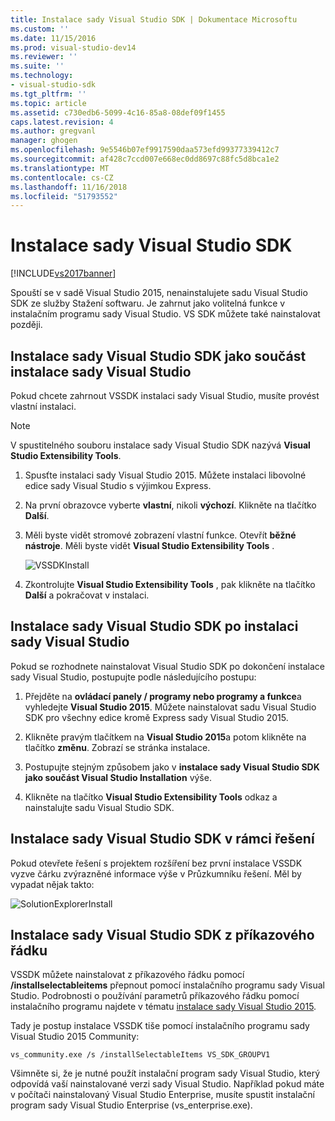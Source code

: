 ```yaml
---
title: Instalace sady Visual Studio SDK | Dokumentace Microsoftu
ms.custom: ''
ms.date: 11/15/2016
ms.prod: visual-studio-dev14
ms.reviewer: ''
ms.suite: ''
ms.technology:
- visual-studio-sdk
ms.tgt_pltfrm: ''
ms.topic: article
ms.assetid: c730edb6-5099-4c16-85a8-08def09f1455
caps.latest.revision: 4
ms.author: gregvanl
manager: ghogen
ms.openlocfilehash: 9e5546b07ef9917590daa573efd99377339412c7
ms.sourcegitcommit: af428c7ccd007e668ec0dd8697c88fc5d8bca1e2
ms.translationtype: MT
ms.contentlocale: cs-CZ
ms.lasthandoff: 11/16/2018
ms.locfileid: "51793552"
---
```

# <a name="installing-the-visual-studio-sdk"></a>Instalace sady Visual Studio SDK
[!INCLUDE[vs2017banner](../includes/vs2017banner.md)]

Spouští se v sadě Visual Studio 2015, nenainstalujete sadu Visual Studio SDK ze služby Stažení softwaru. Je zahrnut jako volitelná funkce v instalačním programu sady Visual Studio. VS SDK můžete také nainstalovat později.  
  
## <a name="installing-the-visual-studio-sdk-as-part-of-a-visual-studio-installation"></a>Instalace sady Visual Studio SDK jako součást instalace sady Visual Studio  
 Pokud chcete zahrnout VSSDK instalaci sady Visual Studio, musíte provést vlastní instalaci.  
  
> [!NOTE]
>  V spustitelného souboru instalace sady Visual Studio SDK nazývá **Visual Studio Extensibility Tools**.  
  
1.  Spusťte instalaci sady Visual Studio 2015. Můžete instalaci libovolné edice sady Visual Studio s výjimkou Express.  
  
2.  Na první obrazovce vyberte **vlastní**, nikoli **výchozí**. Klikněte na tlačítko **Další**.  
  
3.  Měli byste vidět stromové zobrazení vlastní funkce. Otevřít **běžné nástroje**. Měli byste vidět **Visual Studio Extensibility Tools** .  
  
     ![VSSDKInstall](../extensibility/media/vssdkinstall.png "VSSDKInstall")  
  
4.  Zkontrolujte **Visual Studio Extensibility Tools** , pak klikněte na tlačítko **Další** a pokračovat v instalaci.  
  
## <a name="installing-the-visual-studio-sdk-after-installing-visual-studio"></a>Instalace sady Visual Studio SDK po instalaci sady Visual Studio  
 Pokud se rozhodnete nainstalovat Visual Studio SDK po dokončení instalace sady Visual Studio, postupujte podle následujícího postupu:  
  
1.  Přejděte na **ovládací panely / programy nebo programy a funkce**a vyhledejte **Visual Studio 2015**. Můžete nainstalovat sadu Visual Studio SDK pro všechny edice kromě Express sady Visual Studio 2015.  
  
2.  Klikněte pravým tlačítkem na **Visual Studio 2015**a potom klikněte na tlačítko **změnu**. Zobrazí se stránka instalace.  
  
3.  Postupujte stejným způsobem jako v **instalace sady Visual Studio SDK jako součást Visual Studio Installation** výše.  
  
4.  Klikněte na tlačítko **Visual Studio Extensibility Tools** odkaz a nainstalujte sadu Visual Studio SDK.  
  
## <a name="installing-the-visual-studio-sdk-from-a-solution"></a>Instalace sady Visual Studio SDK v rámci řešení  
 Pokud otevřete řešení s projektem rozšíření bez první instalace VSSDK vyzve čárku zvýrazněné informace výše v Průzkumníku řešení. Měl by vypadat nějak takto:  
  
 ![SolutionExplorerInstall](../extensibility/media/solutionexplorerinstall.png "SolutionExplorerInstall")  
  
## <a name="installing-the-visual-studio-sdk-from-the-command-line"></a>Instalace sady Visual Studio SDK z příkazového řádku  
 VSSDK můžete nainstalovat z příkazového řádku pomocí **/installselectableitems** přepnout pomocí instalačního programu sady Visual Studio. Podrobnosti o používání parametrů příkazového řádku pomocí instalačního programu najdete v tématu [instalace sady Visual Studio 2015](../install/install-visual-studio-2015.md).  
  
 Tady je postup instalace VSSDK tiše pomocí instalačního programu sady Visual Studio 2015 Community:  
  
```  
vs_community.exe /s /installSelectableItems VS_SDK_GROUPV1  
```  
  
 Všimněte si, že je nutné použít instalační program sady Visual Studio, který odpovídá vaší nainstalované verzi sady Visual Studio. Například pokud máte v počítači nainstalovaný Visual Studio Enterprise, musíte spustit instalační program sady Visual Studio Enterprise (vs_enterprise.exe).







